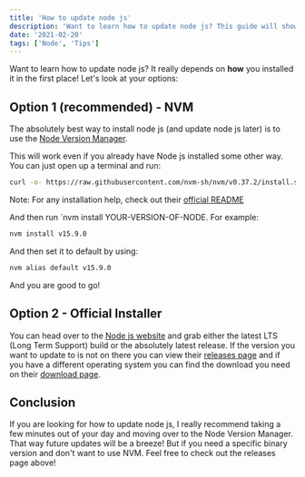 ```yaml
---
title: 'How to update node js'
description: 'Want to learn how to update node js? This guide will show you how no matter which tool you used to install node.js in the first place!'
date: '2021-02-20'
tags: ['Node', 'Tips']
---
```


Want to learn how to update node js? It really depends on **how** you installed it in the first place! Let's look at your options:

## Option 1 (recommended) - NVM

The absolutely best way to install node js (and update node js later) is to use the [Node Version Manager](https://github.com/nvm-sh/nvm).

This will work even if you already have Node js installed some other way. You can just open up a terminal and run:

```bash
curl -o- https://raw.githubusercontent.com/nvm-sh/nvm/v0.37.2/install.sh | bash
```

Note: For any installation help, check out their [official README](https://github.com/nvm-sh/nvm/blob/master/README.md)

And then run `nvm install YOUR-VERSION-OF-NODE. For example:

```bash
nvm install v15.9.0
```

And then set it to default by using:

```bash
nvm alias default v15.9.0
```

And you are good to go!

## Option 2 - Official Installer

You can head over to the [Node js website](https://nodejs.org/en/) and grab either the latest LTS (Long Term Support) build or the absolutely latest release. If the version you want to update to is not on there you can view their [releases page](https://nodejs.org/en/about/releases/) and if you have a different operating system you can find the download you need on their [download page](https://nodejs.org/en/download/).

## Conclusion

If you are looking for how to update node js, I really recommend taking a few minutes out of your day and moving over to the Node Version Manager. That way future updates will be a breeze! But if you need a specific binary version and don't want to use NVM. Feel free to check out the releases page above!
